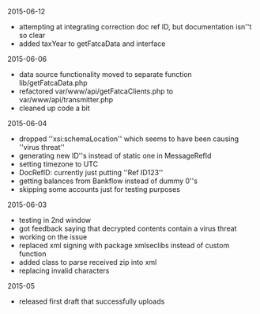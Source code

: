 2015-06-12
* attempting at integrating correction doc ref ID, but documentation isn''t so clear
* added taxYear to getFatcaData and interface

2015-06-06
* data source functionality moved to separate function lib/getFatcaData.php
* refactored var/www/api/getFatcaClients.php to var/www/api/transmitter.php
* cleaned up code a bit

2015-06-04
* dropped ''xsi:schemaLocation'' which seems to have been causing ''virus threat''
* generating new ID''s instead of static one in MessageRefId
* setting timezone to UTC
* DocRefID: currently just putting ''Ref ID123''
* getting balances from Bankflow instead of dummy 0''s
* skipping some accounts just for testing purposes

2015-06-03
* testing in 2nd window
* got feedback saying that decrypted contents contain a virus threat
* working on the issue
* replaced xml signing with package xmlseclibs instead of custom function
* added class to parse received zip into xml
* replacing invalid characters

2015-05
* released first draft that successfully uploads
